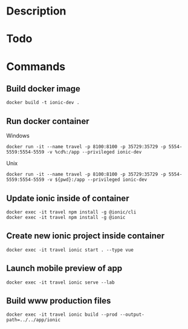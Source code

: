 # Description

# Todo

# Commands

## Build docker image
```
docker build -t ionic-dev .
```

## Run docker container
Windows
```
docker run -it --name travel -p 8100:8100 -p 35729:35729 -p 5554-5559:5554-5559 -v %cd%:/app --privileged ionic-dev
```
Unix
```
docker run -it --name travel -p 8100:8100 -p 35729:35729 -p 5554-5559:5554-5559 -v ${pwd}:/app --privileged ionic-dev
```

## Update ionic inside of container
```
docker exec -it travel npm install -g @ionic/cli
docker exec -it travel npm install -g @ionic
```

## Create new ionic project inside container
```
docker exec -it travel ionic start . --type vue
```

## Launch mobile preview of app
```
docker exec -it travel ionic serve --lab
```

## Build www production files
```
docker exec -it travel ionic build --prod --output-path=../../app/ionic
```